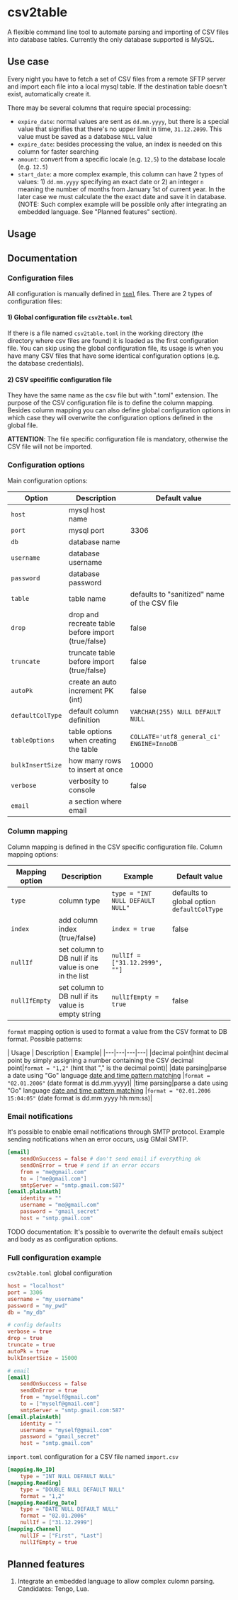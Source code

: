 # csv2table

A flexible command line tool to automate parsing and importing of CSV files into database tables. Currently the only database supported is MySQL.

## Use case 

Every night you have to fetch a set of CSV files from a remote SFTP server and import each file into a local mysql table. If the destination table doesn't exist, automatically create it.

There may be several columns that require special processing:
* `expire_date`: normal values are sent as `dd.mm.yyyy`, but there is a special value that signifies that there's no upper limit in time, `31.12.2099`. This value must be saved as a database `NULL` value
* `expire_date`: besides processing the value, an index is needed on this column for faster searching
* `amount`: convert from a specific locale (e.g. `12,5`) to the database locale (e.g. `12.5`)
* `start_date`: a more complex example, this column can have 2 types of values: 1) `dd.mm.yyyy` specifying an exact date or 2) an integer `n` meaning the number of months from January 1st of current year. In the later case we must calculate the the exact date and save it in database. (NOTE: Such complex example will be possible only after integrating an embedded language. See "Planned features" section).

## Usage


## Documentation

### Configuration files

All configuration is manually defined in [`toml`](https://github.com/toml-lang/toml) files. There are 2 types of configuration files:

#### 1) Global configuration file `csv2table.toml`

If there is a file named `csv2table.toml` in the working directory (the directory where csv files are found) it is loaded as the first configuration file. You can skip using the global configuration file, its usage is when you have many CSV files that have some identical configuration options (e.g. the database credentials).

#### 2) CSV specifific configuration file

They have the same name as the csv file but with ".toml" extension. The purpose of the CSV configuration file is to define the column mapping. Besides column mapping you can also define global configuration options in which case they will overwrite the configuration options defined in the global file. 

**ATTENTION**: The file specific configuration file is mandatory, otherwise the CSV file will not be imported.

### Configuration options 

Main configuration options:

| Option | Description | Default value|
|---|---|---|
|`host`|mysql host name||
|`port`|mysql port|3306|
|`db`|database name||
|`username`|database username||
|`password`|database password||
|`table`|table name|defaults to "sanitized" name of the CSV file|
|`drop`|drop and recreate table before import (true/false)|false|
|`truncate`|truncate table before import (true/false)|false|
|`autoPk`|create an auto increment PK (int)|false|
|`defaultColType`|default column definition|`VARCHAR(255) NULL DEFAULT NULL`|
|`tableOptions`|table options when creating the table|`COLLATE='utf8_general_ci' ENGINE=InnoDB`|
|`bulkInsertSize`|how many rows to insert at once|10000|
|`verbose`|verbosity to console|false|
|`email`|a section where email||

### Column mapping

Column mapping is defined in the CSV specific configuration file. Column mapping options:

| Mapping option | Description | Example | Default value|
|---|---|---|---|
|`type`|column type|`type = "INT NULL DEFAULT NULL"`|defaults to global option `defaultColType`|
|`index`|add column index (true/false)|`index = true`|false|
|`nullIf`|set column to DB null if its value is one in the list|`nullIf = ["31.12.2999", ""]`||
|`nullIfEmpty`|set column to DB null if its value is empty string|`nullIfEmpty = true`|false|

`format` mapping option is used to format a value from the CSV format to DB format. Possible patterns:

| Usage | Description | Example|
|---|---|---|---|
|decimal point|hint decimal point by simply assigning a number containing the CSV decimal point|`format = "1,2"` (hint that "," is the decimal point)|
|date parsing|parse a date using "Go" language [date and time pattern matching](https://yourbasic.org/golang/format-parse-string-time-date-example/#basic-time-format-example) |`format = "02.01.2006"` (date format is dd.mm.yyyy)|
|time parsing|parse a date using "Go" language [date and time pattern matching](https://yourbasic.org/golang/format-parse-string-time-date-example/#basic-time-format-example) |`format = "02.01.2006 15:04:05"` (date format is dd.mm.yyyy hh:mm:ss)|

### Email notifications

It's possible to enable email notifications through SMTP protocol. Example sending notifications when an error occurs, usig GMail SMTP.
```toml
[email]
    sendOnSuccess = false # don't send email if everything ok
    sendOnError = true # send if an error occurs
    from = "me@gmail.com"
    to = ["me@gmail.com"]
    smtpServer = "smtp.gmail.com:587"
[email.plainAuth]
    identity = ""
    username = "me@gmail.com"
    password = "gmail_secret"
    host = "smtp.gmail.com"
```

TODO documentation: It's possible to overwrite the default emails subject and body as as configuration options.

### Full configuration example

`csv2table.toml` global configuration
```toml
host = "localhost"
port = 3306
username = "my_username"
password = "my_pwd"
db = "my_db"

# config defaults
verbose = true
drop = true
truncate = true
autoPk = true
bulkInsertSize = 15000

# email 
[email]
    sendOnSuccess = false
    sendOnError = true
    from = "myself@gmail.com"
    to = ["myself@gmail.com"]
    smtpServer = "smtp.gmail.com:587"
[email.plainAuth]
    identity = ""
    username = "myself@gmail.com"
    password = "gmail_secret"
    host = "smtp.gmail.com"
```
`import.toml` configuration for a CSV file named `import.csv`
```toml
[mapping.No_ID]
    type = "INT NULL DEFAULT NULL"
[mapping.Reading]
    type = "DOUBLE NULL DEFAULT NULL"
    format = "1,2" 
[mapping.Reading_Date]
    type = "DATE NULL DEFAULT NULL"
    format = "02.01.2006"
    nullIf = ["31.12.2999"]
[mapping.Channel]
    nullIF = ["First", "Last"]
    nullIfEmpty = true
```

## Planned features 
1. Integrate an embedded language to allow complex culomn parsing. Candidates: Tengo, Lua.
